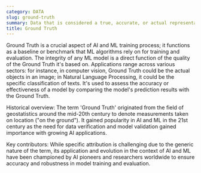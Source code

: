 ```yaml
---
category: DATA
slug: ground-truth
summary: Data that is considered a true, accurate, or actual representation used for comparison with analytical model outputs.
title: Ground Truth
---
```


Ground Truth is a crucial aspect of AI and ML training process; it functions as a baseline or benchmark that ML algorithms rely on for training and evaluation. The integrity of any ML model is a direct function of the quality of the Ground Truth it's based on. Applications range across various sectors: for instance, in computer vision, Ground Truth could be the actual objects in an image; in Natural Language Processing, it could be the specific classification of texts. It's used to assess the accuracy or effectiveness of a model by comparing the model's prediction results with the Ground Truth.

Historical overview: The term 'Ground Truth' originated from the field of geostatistics around the mid-20th century to denote measurements taken on location ("on the ground"). It gained popularity in AI and ML in the 21st century as the need for data verification and model validation gained importance with growing AI applications.

Key contributors: While specific attribution is challenging due to the generic nature of the term, its application and evolution in the context of AI and ML have been championed by AI pioneers and researchers worldwide to ensure accuracy and robustness in model training and evaluation.